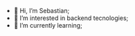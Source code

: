 - 👋 Hi, I’m Sebastian;
- 👀 I’m interested in backend tecnologies;
- 🌱 I’m currently learning; 
<!---
MateCosido/MateCosido is a ✨ special ✨ repository because its `README.md` (this file) appears on your GitHub profile.
You can click the Preview link to take a look at your changes.
--->
